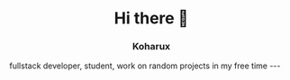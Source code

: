 <h1 align="center">Hi there 👋</h1>

<h3 align="center">Koharux</h3>
fullstack developer, student, work on random projects in my free time
---
